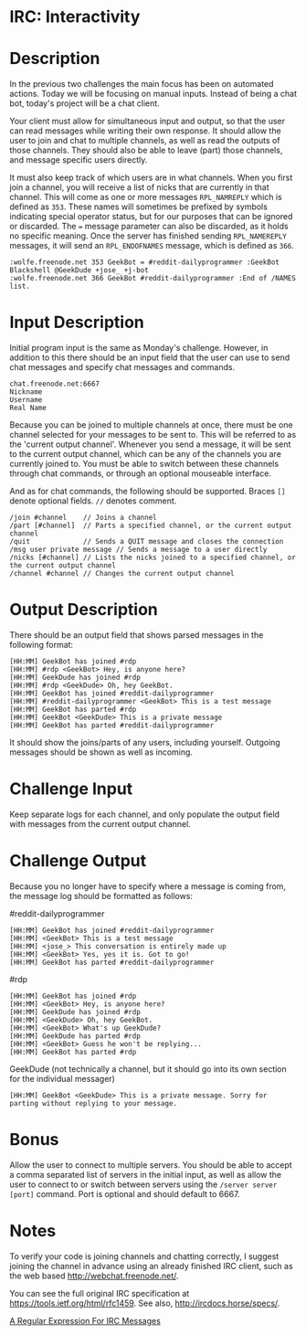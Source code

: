 # IRC: Interactivity
<div class="md"><h1>Description</h1>
<p>In the previous two challenges the main focus has been on automated actions. Today we will be focusing on manual inputs.
Instead of being a chat bot, today's project will be a chat client.</p>
<p>Your client must allow for simultaneous input and output, so that the user can read messages while writing their own
response. It should allow the user to join and chat to multiple channels, as well as read the outputs of those channels.
They should also be able to leave (part) those channels, and message specific users directly.</p>
<p>It must also keep track of which users are in what channels. When you first join a channel, you will receive a list of
nicks that are currently in that channel. This will come as one or more messages <code>RPL_NAMREPLY</code> which is defined as <code>353</code>.
These names will sometimes be prefixed by symbols indicating special operator status, but for our purposes that can be
ignored or discarded. The <code>=</code> message parameter can also be discarded, as it holds no specific meaning. Once the server has
finished sending <code>RPL_NAMEREPLY</code> messages, it will send an <code>RPL_ENDOFNAMES</code> message, which is defined as <code>366</code>.</p>
<pre><code>:wolfe.freenode.net 353 GeekBot = #reddit-dailyprogrammer :GeekBot Blackshell @GeekDude +jose_ +j-bot
:wolfe.freenode.net 366 GeekBot #reddit-dailyprogrammer :End of /NAMES list.
</code></pre>
<h1>Input Description</h1>
<p>Initial program input is the same as Monday's challenge. However, in addition to this there should be an input field
that the user can use to send chat messages and specify chat messages and commands.</p>
<pre><code>chat.freenode.net:6667
Nickname
Username
Real Name
</code></pre>
<p>Because you can be joined to multiple channels at once, there must be one channel selected for your messages to be sent to.
This will be referred to as the 'current output channel'. Whenever you send a message, it will be sent to the current
output channel, which can be any of the channels you are currently joined to. You must be able to switch between these
channels through chat commands, or through an optional mouseable interface.</p>
<p>And as for chat commands, the following should be supported. Braces <code>[]</code> denote optional fields. <code>//</code> denotes comment.</p>
<pre><code>/join #channel    // Joins a channel
/part [#channel]  // Parts a specified channel, or the current output channel
/quit             // Sends a QUIT message and closes the connection
/msg user private message // Sends a message to a user directly
/nicks [#channel] // Lists the nicks joined to a specified channel, or the current output channel
/channel #channel // Changes the current output channel
</code></pre>
<h1>Output Description</h1>
<p>There should be an output field that shows parsed messages in the following format:</p>
<pre><code>[HH:MM] GeekBot has joined #rdp
[HH:MM] #rdp &lt;GeekBot&gt; Hey, is anyone here?
[HH:MM] GeekDude has joined #rdp
[HH:MM] #rdp &lt;GeekDude&gt; Oh, hey GeekBot.
[HH:MM] GeekBot has joined #reddit-dailyprogrammer
[HH:MM] #reddit-dailyprogrammer &lt;GeekBot&gt; This is a test message
[HH:MM] GeekBot has parted #rdp
[HH:MM] GeekBot &lt;GeekDude&gt; This is a private message
[HH:MM] GeekBot has parted #reddit-dailyprogrammer
</code></pre>
<p>It should show the joins/parts of any users, including yourself. Outgoing messages should be shown as well as incoming.</p>
<h1>Challenge Input</h1>
<p>Keep separate logs for each channel, and only populate the output field with messages from the current output channel.</p>
<h1>Challenge Output</h1>
<p>Because you no longer have to specify where a message is coming from, the message log should be formatted as follows:</p>
<p>#reddit-dailyprogrammer</p>
<pre><code>[HH:MM] GeekBot has joined #reddit-dailyprogrammer
[HH:MM] &lt;GeekBot&gt; This is a test message
[HH:MM] &lt;jose_&gt; This conversation is entirely made up
[HH:MM] &lt;GeekBot&gt; Yes, yes it is. Got to go!
[HH:MM] GeekBot has parted #reddit-dailyprogrammer
</code></pre>
<p>#rdp</p>
<pre><code>[HH:MM] GeekBot has joined #rdp
[HH:MM] &lt;GeekBot&gt; Hey, is anyone here?
[HH:MM] GeekDude has joined #rdp
[HH:MM] &lt;GeekDude&gt; Oh, hey GeekBot.
[HH:MM] &lt;GeekBot&gt; What's up GeekDude?
[HH:MM] GeekDude has parted #rdp
[HH:MM] &lt;GeekBot&gt; Guess he won't be replying...
[HH:MM] GeekBot has parted #rdp
</code></pre>
<p>GeekDude (not technically a channel, but it should go into its own section for the individual messager)</p>
<pre><code>[HH:MM] GeekBot &lt;GeekDude&gt; This is a private message. Sorry for parting without replying to your message.
</code></pre>
<h1>Bonus</h1>
<p>Allow the user to connect to multiple servers. You should be able to accept a comma separated list of servers in the
initial input, as well as allow the user to connect to or switch between servers using the <code>/server server [port]</code> command.
Port is optional and should default to 6667.</p>
<h1>Notes</h1>
<p>To verify your code is joining channels and chatting correctly, I suggest joining the channel in advance using an already
finished IRC client, such as the web based <a href="http://webchat.freenode.net/">http://webchat.freenode.net/</a>.</p>
<p>You can see the full original IRC specification at <a href="https://tools.ietf.org/html/rfc1459">https://tools.ietf.org/html/rfc1459</a>. See also, <a href="http://ircdocs.horse/specs/">http://ircdocs.horse/specs/</a>.</p>
<p><a href="https://mybuddymichael.com/writings/a-regular-expression-for-irc-messages.html">A Regular Expression For IRC Messages</a></p>
</div>
